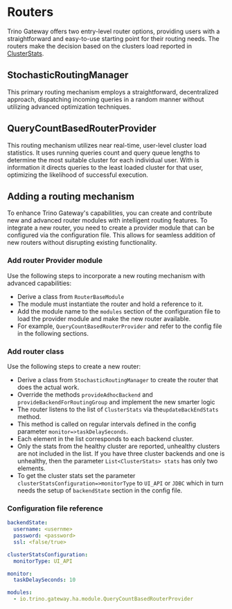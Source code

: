 # Routers

Trino Gateway offers two entry-level router options, providing users with a 
straightforward and easy-to-use starting point for their routing needs. The 
routers make the decision based on the clusters load reported in
[ClusterStats](https://github.com/trinodb/trino-gateway/blob/main/gateway-ha/src/main/java/io/trino/gateway/ha/clustermonitor/ClusterStats.java).

## StochasticRoutingManager

This primary routing mechanism employs a straightforward, decentralized 
approach, dispatching incoming queries in a random manner without utilizing 
advanced optimization techniques.

## QueryCountBasedRouterProvider

This routing mechanism utilizes near real-time, user-level cluster load
statistics. It uses running queries count and query queue lengths to determine
the most suitable cluster for each individual user. With is information it 
directs queries to the least loaded cluster for that user, optimizing the 
likelihood of successful execution.

## Adding a routing mechanism

To enhance Trino Gateway's capabilities, you can create and contribute new and
advanced router modules with intelligent routing features. To integrate a new
router, you need to create a provider module that can be configured via the 
configuration file. This allows for seamless addition of new routers without
disrupting existing functionality.

### Add router Provider module

Use the following steps to incorporate a new routing mechanism with advanced
capabilities:

- Derive a class from `RouterBaseModule`
- The module must instantiate the router and hold a reference to it.
- Add the module name to the `modules` section of the configuration file to load 
  the provider module and make the new router available.
- For example, `QueryCountBasedRouterProvider` and refer to the config file in 
  the following sections.

### Add router class

Use the following steps to create a new router:

- Derive a class from `StochasticRoutingManager` to create the router that 
  does the actual work.
- Override the methods `provideAdhocBackend` and `provideBackendForRoutingGroup`
  and implement the new smarter logic
- The router listens to the list of `ClusterStats` via the`updateBackEndStats`
  method.
- This method is called on regular intervals defined in the config 
  parameter `monitor=>taskDelaySeconds`.
- Each element in the list corresponds to each backend cluster.
- Only the stats from the healthy cluster are reported, unhealthy clusters are
  not included in the list. If you have three cluster backends and one is
  unhealthy, then the parameter `List<ClusterStats> stats` has only two
  elements.
- To get the cluster stats set the parameter
  `clusterStatsConfiguration=>monitorType` to `UI_API` or `JDBC` which in turn
  needs the setup of `backendState` section in the config file.

### Configuration file reference
    
```yaml
backendState:
  username: <usernme>
  password: <password>
  ssl: <false/true>

clusterStatsConfiguration:
  monitorType: UI_API

monitor:
  taskDelaySeconds: 10

modules:
  - io.trino.gateway.ha.module.QueryCountBasedRouterProvider
```


